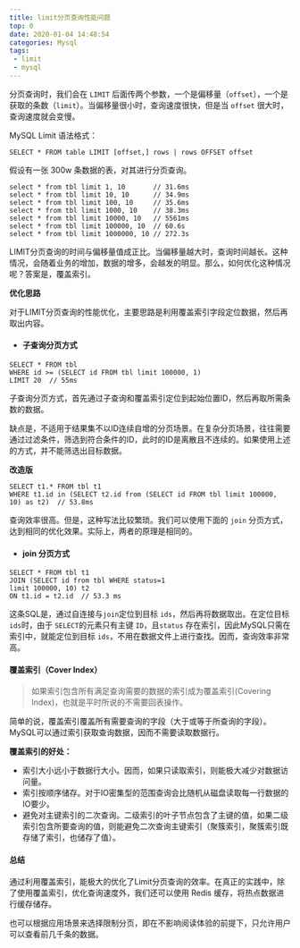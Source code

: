 ```yaml
---
title: limit分页查询性能问题
top: 0
date: 2020-01-04 14:48:54
categories: Mysql
tags:
 - limit
 - mysql
---
```


分页查询时，我们会在 `LIMIT` 后面传两个参数，一个是偏移量（`offset`），一个是获取的条数（`limit`）。当偏移量很小时，查询速度很快，但是当 `offset` 很大时，查询速度就会变慢。

MySQL Limit 语法格式：

```mysql
SELECT * FROM table LIMIT [offset,] rows | rows OFFSET offset
```

假设有一张 300w 条数据的表，对其进行分页查询。

```mysql
select * from tbl limit 1, 10		// 31.6ms
select * from tbl limit 10, 10		// 34.9ms
select * from tbl limit 100, 10		// 35.6ms
select * from tbl limit 1000, 10	// 38.3ms
select * from tbl limit 10000, 10	// 5561ms
select * from tbl limit 100000, 10	// 60.6s
select * from tbl limit 1000000, 10	// 272.3s
```

LIMIT分页查询的时间与偏移量值成正比。当偏移量越大时，查询时间越长。这种情况，会随着业务的增加，数据的增多，会越发的明显。那么，如何优化这种情况呢？答案是，覆盖索引。

<!--more-->

**优化思路**

对于LIMIT分页查询的性能优化，主要思路是利用覆盖索引字段定位数据，然后再取出内容。

* #### 子查询分页方式

```mysql
SELECT * FROM tbl
WHERE id >= (SELECT id FROM tbl limit 100000, 1)
LIMIT 20  // 55ms
```

子查询分页方式，首先通过子查询和覆盖索引定位到起始位置ID，然后再取所需条数的数据。

缺点是，不适用于结果集不以ID连续自增的分页场景。在复杂分页场景，往往需要通过过滤条件，筛选到符合条件的ID，此时的ID是离散且不连续的。如果使用上述的方式，并不能筛选出目标数据。

**改造版**

```mysql
SELECT t1.* FROM tbl t1
WHERE t1.id in (SELECT t2.id from (SELECT id FROM tbl limit 100000, 10) as t2)  // 53.8ms
```

查询效率很高。但是，这种写法比较繁琐。我们可以使用下面的  `join`  分页方式，达到相同的优化效果。实际上，两者的原理是相同的。

* #### join 分页方式

```mysql
SELECT * FROM tbl t1 
JOIN (SELECT id from tbl WHERE status=1 
limit 100000, 10) t2
ON t1.id = t2.id  // 53.3 ms
```

这条SQL是，通过自连接与`join`定位到目标 `ids`，然后再将数据取出。在定位目标 `ids`时，由于 `SELECT`的元素只有主键 `ID`，且`status` 存在索引，因此MySQL只需在索引中，就能定位到目标 `ids`，不用在数据文件上进行查找。因而，查询效率非常高。

#### 覆盖索引（Cover Index）

> 如果索引包含所有满足查询需要的数据的索引成为覆盖索引(Covering Index)，也就是平时所说的不需要回表操作。

简单的说，覆盖索引覆盖所有需要查询的字段（大于或等于所查询的字段）。MySQL可以通过索引获取查询数据，因而不需要读取数据行。

**覆盖索引的好处：**
* 索引大小远小于数据行大小。因而，如果只读取索引，则能极大减少对数据访问量。
* 索引按顺序储存。对于IO密集型的范围查询会比随机从磁盘读取每一行数据的IO要少。
* 避免对主键索引的二次查询。二级索引的叶子节点包含了主键的值，如果二级索引包含所要查询的值，则能避免二次查询主键索引（聚簇索引，聚簇索引既存储了索引，也储存了值）。

#### 总结
通过利用覆盖索引，能极大的优化了Limit分页查询的效率。在真正的实践中，除了使用覆盖索引，优化查询速度外，我们还可以使用 Redis 缓存，将热点数据进行缓存储存。

也可以根据应用场景来选择限制分页，即在不影响阅读体验的前提下，只允许用户可以查看前几千条的数据。